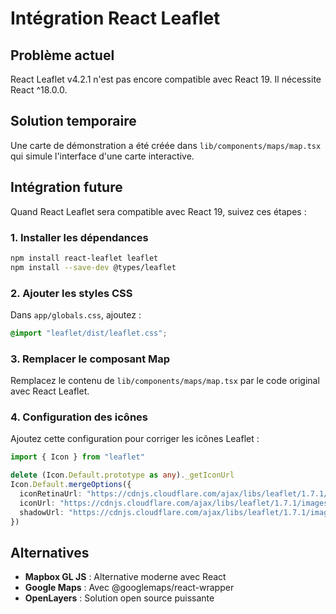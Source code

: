# Intégration React Leaflet

## Problème actuel
React Leaflet v4.2.1 n'est pas encore compatible avec React 19. Il nécessite React ^18.0.0.

## Solution temporaire
Une carte de démonstration a été créée dans `lib/components/maps/map.tsx` qui simule l'interface d'une carte interactive.

## Intégration future
Quand React Leaflet sera compatible avec React 19, suivez ces étapes :

### 1. Installer les dépendances
```bash
npm install react-leaflet leaflet
npm install --save-dev @types/leaflet
```

### 2. Ajouter les styles CSS
Dans `app/globals.css`, ajoutez :
```css
@import "leaflet/dist/leaflet.css";
```

### 3. Remplacer le composant Map
Remplacez le contenu de `lib/components/maps/map.tsx` par le code original avec React Leaflet.

### 4. Configuration des icônes
Ajoutez cette configuration pour corriger les icônes Leaflet :
```typescript
import { Icon } from "leaflet"

delete (Icon.Default.prototype as any)._getIconUrl
Icon.Default.mergeOptions({
  iconRetinaUrl: "https://cdnjs.cloudflare.com/ajax/libs/leaflet/1.7.1/images/marker-icon-2x.png",
  iconUrl: "https://cdnjs.cloudflare.com/ajax/libs/leaflet/1.7.1/images/marker-icon.png",
  shadowUrl: "https://cdnjs.cloudflare.com/ajax/libs/leaflet/1.7.1/images/marker-shadow.png",
})
```

## Alternatives
- **Mapbox GL JS** : Alternative moderne avec React
- **Google Maps** : Avec @googlemaps/react-wrapper
- **OpenLayers** : Solution open source puissante
